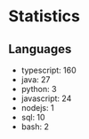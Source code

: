 # Statistics
## Languages
- typescript: 160
- java: 27
- python: 3
- javascript: 24
- nodejs: 1
- sql: 10
- bash: 2

